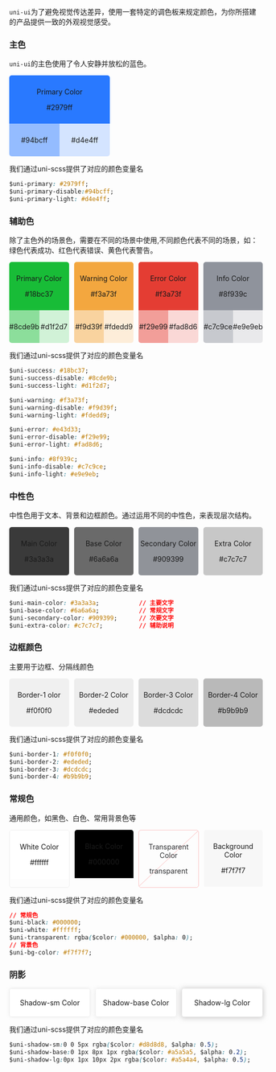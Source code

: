 `uni-ui`为了避免视觉传达差异，使用一套特定的调色板来规定颜色，为你所搭建的产品提供一致的外观视觉感受。

### 主色
`uni-ui`的主色使用了令人安静并放松的蓝色。


<div class="color-main">
	<div class="color-main-top" style="background-color:#2979ff;">
		<p class="color-main-text">Primary Color</p>
		<p class="color-main-text">#2979ff</p>
	</div>
	<div class="color-main-box">
		<div class="color-main-top" style="background-color:#94bcff;">
			<p class="color-main-text">#94bcff</p>
		</div>
		<div class="color-main-top" style="background-color:#d4e4ff;">
			<p class="color-main-text">#d4e4ff</p>
		</div>
	</div>
</div>

我们通过uni-scss提供了对应的颜色变量名
```css
$uni-primary: #2979ff;
$uni-primary-disable:#94bcff;
$uni-primary-light: #d4e4ff;
```
### 辅助色

除了主色外的场景色，需要在不同的场景中使用,不同颜色代表不同的场景，如：绿色代表成功、红色代表错误、黄色代表警告。

<div class="color-content">
	<div class="color-main">
		<div class="color-main-top" style="background-color:#18bc37">
			<p class="color-main-text">Primary Color</p>
			<p class="color-main-text">#18bc37</p>
		</div>
		<div class="color-main-box">
			<div class="color-main-top" style="background-color:#8cde9b;">
				<p class="color-main-text">#8cde9b</p>
			</div>
			<div class="color-main-top" style="background-color:#d1f2d7;">
				<p class="color-main-text">#d1f2d7</p>
			</div>
		</div>
	</div>
	<div class="color-main margin">
		<div class="color-main-top" style="background-color:#f3a73f;">
			<p class="color-main-text">Warning Color</p>
			<p class="color-main-text">#f3a73f</p>
		</div>
		<div class="color-main-box">
			<div class="color-main-top" style="background-color:#f9d39f;">
				<p class="color-main-text">#f9d39f</p>
			</div>
			<div class="color-main-top" style="background-color:#fdedd9;">
				<p class="color-main-text">#fdedd9</p>
			</div>
		</div>
	</div>
	<div class="color-main margin">
		<div class="color-main-top" style="background-color:#e43d33;">
			<p class="color-main-text">Error Color</p>
			<p class="color-main-text">#f3a73f</p>
		</div>
		<div class="color-main-box">
			<div class="color-main-top" style="background-color:#f29e99;">
				<p class="color-main-text">#f29e99</p>
			</div>
			<div class="color-main-top" style="background-color:#fad8d6;">
				<p class="color-main-text">#fad8d6</p>
			</div>
		</div>
	</div>
	<div class="color-main margin">
		<div class="color-main-top" style="background-color:#8f939c;">
			<p class="color-main-text">Info Color</p>
			<p class="color-main-text">#8f939c</p>
		</div>
		<div class="color-main-box">
			<div class="color-main-top" style="background-color:#c7c9ce;">
				<p class="color-main-text">#c7c9ce</p>
			</div>
			<div class="color-main-top" style="background-color:#e9e9eb;">
				<p class="color-main-text">#e9e9eb</p>
			</div>
		</div>
	</div>
</div>

我们通过uni-scss提供了对应的颜色变量名
```css
$uni-success: #18bc37;
$uni-success-disable: #8cde9b;
$uni-success-light: #d1f2d7;

$uni-warning: #f3a73f;
$uni-warning-disable: #f9d39f;
$uni-warning-light: #fdedd9;

$uni-error: #e43d33;
$uni-error-disable: #f29e99;
$uni-error-light: #fad8d6;

$uni-info: #8f939c;
$uni-info-disable: #c7c9ce;
$uni-info-light: #e9e9eb;
```

### 中性色
中性色用于文本、背景和边框颜色。通过运用不同的中性色，来表现层次结构。

<div class="color-content">
	<div class="color-main">
		<div class="color-main-top" style="background-color:#3a3a3a">
			<p class="color-main-text">Main Color</p>
			<p class="color-main-text">#3a3a3a</p>
		</div>
	</div>
	<div class="color-main margin">
		<div class="color-main-top" style="background-color:#6a6a6a;">
			<p class="color-main-text">Base Color</p>
			<p class="color-main-text">#6a6a6a</p>
		</div>
	</div>
	<div class="color-main margin">
		<div class="color-main-top" style="background-color:#909399;">
			<p class="color-main-text">Secondary Color</p>
			<p class="color-main-text">#909399</p>
		</div>
	</div>
	<div class="color-main margin">
		<div class="color-main-top" style="background-color:#c7c7c7;">
			<p class="color-main-text">Extra Color</p>
			<p class="color-main-text">#c7c7c7</p>
		</div>
	</div>
</div>

我们通过uni-scss提供了对应的颜色变量名
```css
$uni-main-color: #3a3a3a; 			// 主要文字
$uni-base-color: #6a6a6a;			// 常规文字
$uni-secondary-color: #909399;		// 次要文字
$uni-extra-color: #c7c7c7;			// 辅助说明
```

### 边框颜色

主要用于边框、分隔线颜色

<div class="color-content">
	<div class="color-main">
		<div class="color-main-top" style="background-color:#f0f0f0">
			<p class="color-main-text">Border-1 olor</p>
			<p class="color-main-text">#f0f0f0</p>
		</div>
	</div>
	<div class="color-main margin">
		<div class="color-main-top" style="background-color:#ededed;">
			<p class="color-main-text">Border-2 Color</p>
			<p class="color-main-text">#ededed</p>
		</div>
	</div>
	<div class="color-main margin">
		<div class="color-main-top" style="background-color:#dcdcdc;"> 
			<p class="color-main-text">Border-3 Color</p>
			<p class="color-main-text">#dcdcdc</p>
		</div>
	</div>
	<div class="color-main margin">
		<div class="color-main-top" style="background-color:#b9b9b9;">
			<p class="color-main-text">Border-4 Color</p>
			<p class="color-main-text">#b9b9b9</p>
		</div>
	</div>
</div>

我们通过uni-scss提供了对应的颜色变量名

```css
$uni-border-1: #f0f0f0;
$uni-border-2: #ededed;
$uni-border-3: #dcdcdc;
$uni-border-4: #b9b9b9;
```

### 常规色
通用颜色，如黑色、白色、常用背景色等

<div class="color-content">
	<div class="color-main" style="border:1px #eee solid;">
		<div class="color-main-top" style="background-color:#ffffff;">
			<p class="color-main-text black">White Color</p>
			<p class="color-main-text black">#ffffff</p>
		</div>
	</div>
	<div class="color-main margin">
		<div class="color-main-top" style="background-color:#000000;">
			<p class="color-main-text">Black Color</p>
			<p class="color-main-text">#000000</p>
		</div>
	</div>
	<div class="color-main margin transparent">
		<div class="color-main-top" style="background-color:transparent;"> 
			<p class="color-main-text black">Transparent Color</p>
			<p class="color-main-text black">transparent</p>
		</div>
	</div>
	<div class="color-main margin">
		<div class="color-main-top" style="background-color:#f7f7f7;">
			<p class="color-main-text black">Background Color</p>
			<p class="color-main-text black">#f7f7f7</p>
		</div>
	</div>
</div>

我们通过uni-scss提供了对应的颜色变量名

```css
// 常规色
$uni-black: #000000;
$uni-white: #ffffff;
$uni-transparent: rgba($color: #000000, $alpha: 0);
// 背景色
$uni-bg-color: #f7f7f7;
```

### 阴影

<div class="color-content">
	<div class="color-main shadow" style="border:1px #eee solid;box-shadow: 0 0 5px hsl(0deg 0% 85% / 50%);">
		<div class="color-main-top" style="background-color:#ffffff;">
			<p class="color-main-text black">Shadow-sm Color</p>
		</div>
	</div>
	<div class="color-main margin shadow" style="border:1px #eee solid;box-shadow: 0 1px 8px 1px hsl(0deg 0% 65% / 20%);">
		<div class="color-main-top" style="background-color:#ffffff;">
			<p class="color-main-text black">Shadow-base Color</p>
		</div>
	</div>
	<div class="color-main margin shadow" style="border:1px #eee solid;box-shadow: 0 1px 10px 2px rgb(165 164 164 / 50%);">
		<div class="color-main-top" style="background-color:#ffffff;">
			<p class="color-main-text black">Shadow-lg Color</p>
		</div>
	</div>
</div>

我们通过uni-scss提供了对应的颜色变量名

```css
$uni-shadow-sm:0 0 5px rgba($color: #d8d8d8, $alpha: 0.5);
$uni-shadow-base:0 1px 8px 1px rgba($color: #a5a5a5, $alpha: 0.2);
$uni-shadow-lg:0px 1px 10px 2px rgba($color: #a5a4a4, $alpha: 0.5);
```

<style>
.color-content {
	display:flex;
}
.color-main {
	width:200px;
	border-radius:5px;
	overflow:hidden;
}
.color-main-top {
	width:100%;
	padding:10px 0;
	text-align:center;
}
.markdown-section p.color-main-text {
	margin:0;
	color:#fff;
	font-size:12px;
	line-height:1.5;
}

.markdown-section p.color-main-text.black {
	color:#333;
}
.color-main-box {
	display:flex;
}
.margin {
	margin-left:10px;
}

.transparent {
	border: 1px solid #fcc3c3;
	color: #303133;
	background: url("data:image/svg+xml;utf8,<svg xmlns='http://www.w3.org/2000/svg' version='1.1' preserveAspectRatio='none' viewBox='0 0 100 100'><path d='M0 98 L100 0 L100 1 L1 98' fill='%23FCC3C3' /></svg>");
	background-repeat: no-repeat;
	background-position: 50%;
	background-size: 100% 100%,auto;
}
.shadow {
	display:flex;
	align-items: center;
	height:55px;
}
</style>